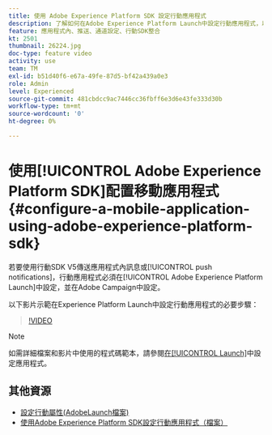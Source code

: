 ```yaml
---
title: 使用 Adobe Experience Platform SDK 設定行動應用程式
description: 了解如何在Adobe Experience Platform Launch中設定行動應用程式，以及如何在Adobe Campaign中進行設定。
feature: 應用程式內、推送、通道設定、行動SDK整合
kt: 2501
thumbnail: 26224.jpg
doc-type: feature video
activity: use
team: TM
exl-id: b51d40f6-e67a-49fe-87d5-bf42a439a0e3
role: Admin
level: Experienced
source-git-commit: 481cbdcc9ac7446cc36fbff6e3d6e43fe333d30b
workflow-type: tm+mt
source-wordcount: '0'
ht-degree: 0%

---
```


# 使用[!UICONTROL Adobe Experience Platform SDK]配置移動應用程式 {#configure-a-mobile-application-using-adobe-experience-platform-sdk}

若要使用行動SDK V5傳送應用程式內訊息或[!UICONTROL push notifications]，行動應用程式必須在[!UICONTROL Adobe Experience Platform Launch]中設定，並在Adobe Campaign中設定。

以下影片示範在Experience Platform Launch中設定行動應用程式的必要步驟：

>[!VIDEO](https://video.tv.adobe.com/v/26224?quality=12)

>[!NOTE]
>
>如需詳細檔案和影片中使用的程式碼範本，請參閱[在[!UICONTROL Launch]](https://experienceleague.adobe.com/docs/campaign-standard/using/administrating/configuring-channels/configuring-a-mobile-application.html?lang=en)中設定應用程式。

## 其他資源

* [設定行動屬性(AdobeLaunch檔案)](https://aep-sdks.gitbook.io/docs/getting-started/create-a-mobile-property)
* [使用Adobe Experience Platform SDK設定行動應用程式（檔案）](https://experienceleague.adobe.com/docs/campaign-standard/using/administrating/configuring-channels/configuring-a-mobile-application.html?lang=en)
